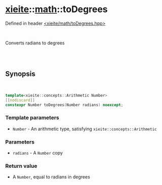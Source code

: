 # [xieite](../xieite.md)::[math](../math.md)::toDegrees
Defined in header [<xieite/math/toDegrees.hpp>](../../include/xieite/math/toDegrees.hpp)

<br/>

Converts radians to degrees

<br/><br/>

## Synopsis

<br/>

```cpp
template<xieite::concepts::Arithmetic Number>
[[nodiscard]]
constexpr Number toDegrees(Number radians) noexcept;
```
### Template parameters
- `Number` - An arithmetic type, satisfying `xieite::concepts::Arithmetic`
### Parameters
- `radians` - A `Number` copy
### Return value
- A `Number`, equal to radians in degrees
